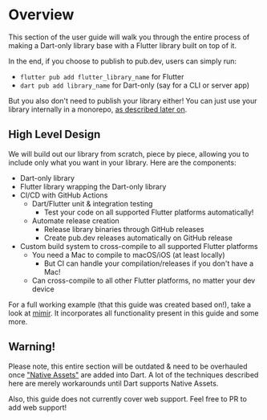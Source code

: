 # Overview
This section of the user guide will walk you through the entire process of
making a Dart-only library base with a Flutter library built on top of it.

In the end, if you choose to publish to pub.dev, users can simply run:
- `flutter pub add flutter_library_name` for Flutter
- `dart pub add library_name` for Dart-only (say for a CLI or server app)

But you also don't need to publish your library either!
You can just use your library internally in a monorepo,
[as described later on](library/melos.md).

## High Level Design
We will build out our library from scratch, piece by piece, allowing you to include
only what you want in your library. Here are the components:
- Dart-only library
- Flutter library wrapping the Dart-only library
- CI/CD with GitHub Actions
  - Dart/Flutter unit & integration testing
    - Test your code on all supported Flutter platforms automatically!
  - Automate release creation
    - Release library binaries through GitHub releases
    - Create pub.dev releases automatically on GitHub release
- Custom build system to cross-compile to all supported Flutter platforms
  - You need a Mac to compile to macOS/iOS (at least locally)
    - But CI can handle your compilation/releases if you don't have a Mac!
  - Can cross-compile to all other Flutter platforms, no matter your dev device

For a full working example (that this guide was created based on!),
take a look at [mimir](https://github.com/GregoryConrad/mimir).
It incorporates all functionality present in this guide and some more.

## Warning!
Please note, this entire section will be outdated & need to be overhauled once
["Native Assets"](https://github.com/dart-lang/sdk/issues/50565) are added into Dart.
A lot of the techniques described here are merely workarounds until Dart supports Native Assets.

Also, this guide does not currently cover web support. Feel free to PR to add web support!